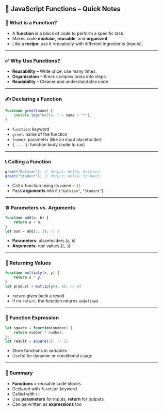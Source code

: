 ## 📘 JavaScript Functions – Quick Notes

### 🧠 What is a Function?

- A **function** is a block of code to perform a specific task.
- Makes code **modular**, **reusable**, and **organized**.
- Like a **recipe**: use it repeatedly with different ingredients (inputs).

---

### ✅ Why Use Functions?

- **Reusability** – Write once, use many times.
- **Organization** – Break complex tasks into steps.
- **Readability** – Cleaner and understandable code.

---

### ✍️ Declaring a Function

```js
function greet(name) {   
	console.log("Hello, " + name + "!"); 
}
```

- `function`: keyword
- `greet`: name of the function
- `(name)`: parameter (like an input placeholder)
- `{ ... }`: function body (code to run)

---

### 📞 Calling a Function

```js
greet("Kalvian"); // Output: Hello, Kalvian! 
greet("Student"); // Output: Hello, Student!
```

- Call a function using its name + `()`
- Pass **arguments** into it (`"Kalvian"`, `"Student"`)

---

### ⚙️ Parameters vs. Arguments

```js
function add(a, b) {   
	return a + b; 
}  
let sum = add(5, 3); // 8
```

- **Parameters**: placeholders (`a`, `b`)
- **Arguments**: real values (`5`, `3`)

---

### 🔁 Returning Values

```js
function multiply(x, y) {   
	return x * y; 
}  
let product = multiply(4, 6); // 24
```

- `return` gives back a result
- If no `return`, the function returns `undefined`

---

### 🧪 Function Expression

```js
let square = function(number) {   
	return number * number; 
};  
let result = square(5); // 25
```

- Store functions in variables
- Useful for dynamic or conditional usage

---

### 🧾 Summary

- **Functions** = reusable code blocks
- Declared with `function` keyword
- Called with `()`
- Use **parameters** for inputs, **return** for outputs
- Can be written as **expressions** too